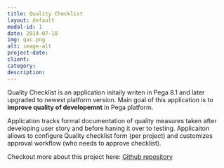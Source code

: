 ```yaml
---
title: Quality Checklist
layout: default
modal-id: 1
date: 2014-07-18
img: qac.png
alt: image-alt
project-date: 
client: 
category: 
description:
---
```


Quality Checklist is an application initaily writen in Pega 8.1 and later upgraded to newest platform version. Main goal of this application is to **improve quality of developemnt** in Pega platform. 

Application tracks formal documentation of quality measures taken after developing user story and before haning it over to testing. Applicaiton allows to configure Quality checklist form (per project) and customizes approval workflow (who needs to approve checklist). 

Checkout more about this project here: [Github repository](https://github.com/kamiljaneczek/QA-Checklist)


